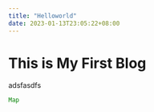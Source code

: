 ```yaml
---
title: "Helloworld"
date: 2023-01-13T23:05:22+08:00
---
```


# This is My First Blog
adsfasdfs
```java
Map
```